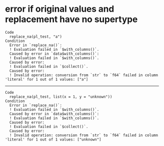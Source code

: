 # error if original values and replacement have no supertype

    Code
      replace_na(pl_test, "a")
    Condition
      Error in `replace_na()`:
      ! Evaluation failed in `$with_columns()`.
      Caused by error in `data$with_columns()`:
      ! Evaluation failed in `$with_columns()`.
      Caused by error:
      ! Evaluation failed in `$collect()`.
      Caused by error:
      ! Invalid operation: conversion from `str` to `f64` failed in column 'literal' for 1 out of 1 values: ["a"]

---

    Code
      replace_na(pl_test, list(x = 1, y = "unknown"))
    Condition
      Error in `replace_na()`:
      ! Evaluation failed in `$with_columns()`.
      Caused by error in `data$with_columns()`:
      ! Evaluation failed in `$with_columns()`.
      Caused by error:
      ! Evaluation failed in `$collect()`.
      Caused by error:
      ! Invalid operation: conversion from `str` to `f64` failed in column 'literal' for 1 out of 1 values: ["unknown"]

